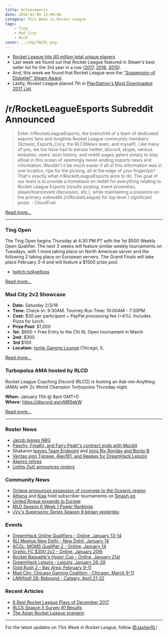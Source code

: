 ```yaml
---
title: Achievements
date: 2018-01-09 13:00:00
category: This Week in Rocket League
tags:
    - Ting
    - Mad City
    - RLCD
cover: ../img/TWiRL.png
---
```


-   [Rocket League hits 40 million total unique players](https://twitter.com/RocketLeague/status/948312773565362176)
-   Last week we found out that Rocket League featured in Steam's best seller list for the 3rd year in a row ([2017](http://store.steampowered.com/sale/2017_best_sellers/), [2016](http://store.steampowered.com/sale/2016_top_sellers/), [2015](https://www.gamespot.com/articles/steams-20-best-selling-pc-games-of-2015-made-650m-/1100-6433510/)).
-   And, this week we found that Rocket League won the ["Suspension of Disbelief" Steam Award](http://store.steampowered.com/SteamAwards/).
-   Lastly, Rocket League placed 7th in [PlayStation's Most Downloaded 2017 List](https://blog.us.playstation.com/2018/01/05/playstation-store-the-top-downloads-of-2017/).

# /r/RocketLeagueEsports Subreddit Announced

> Enter /r/RocketLeagueEsports, the brainchild of a team of dedicated esports fans and longtime Rocket League community members (Scheist, Esports_Cory, the RLCSNews team, and myself). Like many of you, we too have had to peruse twitter, discord, skype, various websites, users' post history, and reddit pages galore simply to stay afloat in this ocean of seemingly never-ending esports news and information. Wouldn't it be much easier if all of this information was in one location, ripe for the picking, all at the edge of your fingertips? That's exactly what /r/RocketLeagueEsports aims to do. The goal of our team is to provide a homebase on reddit for everything relating to Rocket League Esports (results posting, event promotion, player/team/event discussion, etc.), while maintaining a presence on the primary subreddit (/r/RocketLeague) for top level / significant posts. - CloudFuel

[Read more...](https://www.reddit.com/r/RocketLeague/comments/7ny0k1/welcome_to_rrocketleagueesports/)

---

### Ting Open

The Ting Open begins Thursday at 4:30 PM PT with the 1st $500 Weekly Open Qualifier. The next 3 weeks will feature similar weekly tournaments on Tuesdays, with 1 more taking place on North American server and the following 2 taking place on European servers. The Grand Finals will take place February 3-4 and will feature a $1500 prize pool.

-   [twitch.tv/Axeltoss](http://www.twitch.tv/Axeltoss)

[Read more...](https://docs.google.com/document/d/1H4ar8rJNKQVQT4YSgr8yoBI63fS9ax3Uo9MhteAFkI8/edit)

### Mad City 2v2 Showcase

-   **Date:** Saturday 2/3/18
-   **Time:** Check-In: 9:30AM. Tourney Run Time: 10:00AM - 7:30PM
-   **Cost:** \$30 per participant + PayPal processing fee (~4%). Includes Pizza for lunch.
-   **Prize Pool:** \$1,000
-   **1st:** \$600 + Free Entry to the Chi RL Open tournament in March
-   **2nd:** \$300
-   **3rd** \$100
-   **Location:** [Ignite Gaming Lounge](http://www.ignitegaming.com/) Chicago, IL

[Read more...](https://www.reddit.com/r/RocketLeague/comments/7p9ihj/lan1000_mad_city_rl_2v2_showcase_feb_3rd_2018/)

### Turbopolsa AMA hosted by RLCD

Rocket League Coaching Discord (RLCD) is hosting an Ask-me-Anything (AMA) with 2x World Champion Turbopolsa Thursday night.

**When:** January 11th @ 8pm GMT+0  
**Where:** https://discord.gg/vM9SekW

[Read more...](https://www.reddit.com/r/RocketLeague/comments/7pg45x/rlcd_rocket_league_coaching_discord_are_hosting/)

---

### Roster News

-   [Jacob leaves NRG](https://twitter.com/NRGgg/status/950466891230756864)
-   [Paschy, FreaKii, and Fairy Peak!'s contract ends with MockIt](https://twitter.com/Paschy90/status/950790574365437952)
-   Shakaron [leaves Team Endpoint](http://octane.gg/news/shakahron-leaves-team-endpoint) and [joins Rix Ronday and Borito B](http://octane.gg/news/shakahron-teams-up-with-rix-ronday-and-borito-b/)
-   [Veritas sign Tigreee, Alex161, and Reepex for DreamHack Leipzig](http://octane.gg/news/veritas-signs-team-for-dreamhack-leipzig/)
-   [Akenro retires](https://twitter.com/Akenro/status/948401687265333251)
-   [Lights Out! announces rosters](http://octane.gg/news/lights-out-announces-official-rosters/)

### Community News

-   [Octane announces expansion of coverage to the Oceanic region](http://octane.gg/news/expanding-to-oceania/)
-   [Athena](https://twitter.com/AthenaaTV/status/949030353783656450) and [Kiaa](https://twitter.com/KiaaHyrule/status/949504550733361152) hold subscriber tournaments on [Smash.gg](https://smash.gg)
-   [United Rogue expands to Europe](https://www.reddit.com/r/RocketLeagueClashes/comments/7p124v/leagueeupcps43v3united_rogue_is_expanding_to_eu/)
-   [MLD Season 6 Week 1 Power Rankings](https://twitter.com/MLDoubles/status/950777025467478017)
-   [vVv's Supersonic Series Season 9 began yesterday](https://smash.gg/tournament/supersonic-draft-s9-week-1/register)

### Events

-   [DreamHack Online Qualifiers - Online, January 13-14](https://open.dreamhack.com/2017/announcing-qualifiers-for-leipzig/)
-   [RLI Meetup New Delhi - New Dehli, January 14](https://www.facebook.com/events/141225943209861/permalink/141225969876525/?notif_t=feedback_reaction_generic&notif_id=1515497401412942)
-   [ACGL: MGMS Qualifier 2 - Online, January 14](https://acgl.co.za/t/mgms-rocket-league-qualifier-2-4094)
-   [Orphic FC \$300 2v2 - Online, January 20th](https://smash.gg/tournament/orphic-fc-2v2-300-rocket-league-tournament)
-   [Rocket Baguette's _Hyper Cup_ - Online, January 21st](http://rocketbaguette.com/hypercup/)
-   [DreamHack Leipzig - Leipzig, January 26-28](https://open.dreamhack.com/2017/dreamhack-open-2018-kicks-off-at-dreamhack-leipzig-featuring-rocket-league/)
-   [Gold Rush 2 - Bay Area, February 9-11](https://www.reddit.com/r/RocketLeagueEsports/comments/7nyfnv/gold_rush_2_will_be_on_feb_911th_invitational_lan/)
-   [Mad City: Chicago Gaming Coalition - Chicago, March 9-11](https://www.lanreg.org/madcitygg/chicagogamingco1)
-   [LANified! 28: Rebound - Calgary, April 21-22](https://www.lanified.com/events/details/28)

### Recent Articles

-   [8 Best Rocket League Plays of December 2017](https://www.redbull.com/us-en/rocket-league-best-plays-december-2017)
-   [RLCS Season 5 Survey #1 Results](https://www.reddit.com/r/RocketLeagueEsports/comments/7ofubt/rlcs_s5_survey_1_results/)
-   [The Asian Rocket League scenario](https://www.reddit.com/r/RocketLeagueEsports/comments/7o7rak/the_asian_rocket_league_scenario/)

---

For the latest updates on _This Week in Rocket League_, follow [@JasherRL](https://twitter.com/JasherRL)!
